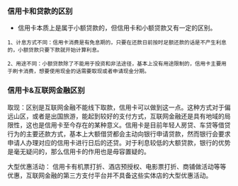 ### 信用卡和贷款的区别
-    信用卡本质上是属于小额贷款的，但信用卡和小额贷款又有一定的区别。
    
    1、计息方式不同：信用卡消费是有免息期的，只要在还款日前按时足额还款的话是不产生利息的，小额贷款只要下款就开始计算利息。
    
    2、用途不同：小额贷款除了不能用于投资和非法途径，基本上没有用途限制的，信用卡主要用于刷卡消费，想要使用现金的话需要取现或者申请现金分期。
	
	
	
### 信用卡&互联网金融区别
取现：区别是互联网金融不能线下取款，信用卡可以做到这一点。这种方式对于偏远山区，或者是出国旅游，能起到较好的支付方式，互联网金融还是具有地域的局限性，这也是信用卡至今存在的某种意义。信用卡是目前年轻人房贷、车贷等借贷行为的主要还款方式，基本上大额借贷都会主动向银行申请贷款，然而银行会要求申请人办理对应的信用卡进行日后的还贷。对于利息较低的大额贷款，银行的优势是毫无疑问的，那么信用卡的作用也是毋容置疑的。

大型优惠活动：
信用卡有机票打折、酒店预授权、电影票打折、商铺做活动等等优惠，互联网金融的第三方支付平台并不具备这些实体店的大型优惠活动。